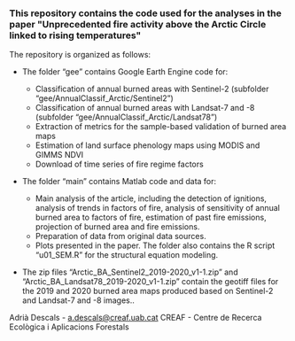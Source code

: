 ### This repository contains the code used for the analyses in the paper "Unprecedented fire activity above the Arctic Circle linked to rising temperatures"

The repository is organized as follows:

- The folder “gee” contains Google Earth Engine code for:
	- Classification of annual burned areas with Sentinel-2 (subfolder “gee/AnnualClassif_Arctic/Sentinel2”) 
	- Classification of annual burned areas with Landsat-7 and -8 (subfolder “gee/AnnualClassif_Arctic/Landsat78”) 
	- Extraction of metrics for the sample-based validation of burned area maps
	- Estimation of land surface phenology maps using MODIS and GIMMS NDVI
	- Download of time series of fire regime factors

- The folder “main” contains Matlab code and data for:
	- Main analysis of the article, including the detection of ignitions, analysis of trends in factors of fire, analysis of sensitivity of annual burned area to factors of fire, estimation of past fire emissions, projection of burned area and fire emissions.
	- Preparation of data from original data sources. 
	- Plots presented in the paper.
	The folder also contains the R script “u01_SEM.R” for the structural equation modeling. 

- The zip files “Arctic_BA_Sentinel2_2019-2020_v1-1.zip” and “Arctic_BA_Landsat78_2019-2020_v1-1.zip” contain the geotiff files for the 2019 and 2020 burned area maps produced based on Sentinel-2 and Landsat-7 and -8 images.. 

Adrià Descals - a.descals@creaf.uab.cat CREAF - Centre de Recerca Ecològica i Aplicacions Forestals
